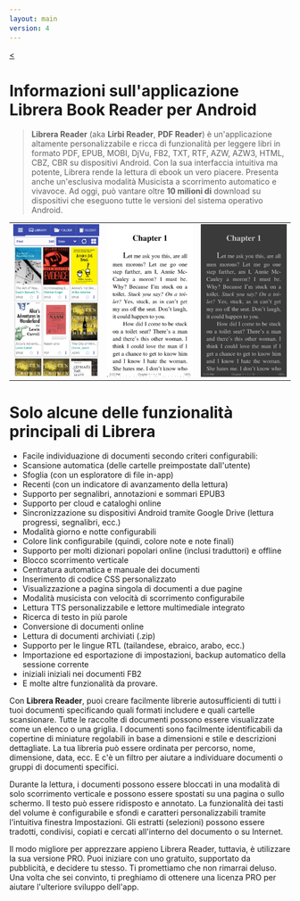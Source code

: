 ```yaml
---
layout: main
version: 4
---
```

[<](/wiki/)

# Informazioni sull'applicazione Librera Book Reader per Android

> **Librera Reader** (aka **Lirbi Reader**, **PDF Reader**) è un'applicazione altamente personalizzabile e ricca di funzionalità
per leggere libri in formato PDF, EPUB, MOBI, DjVu, FB2, TXT, RTF, AZW, AZW3, HTML, CBZ, CBR su dispositivi Android.
Con la sua interfaccia intuitiva ma potente, Librera rende la lettura di ebook un vero piacere.
Presenta anche un'esclusiva modalità Musicista a scorrimento automatico e vivavoce.
Ad oggi, può vantare oltre **10 milioni di** download su dispositivi che eseguono tutte le versioni del sistema operativo Android.

||||
|-|-|-|
|![](1.png)|![](2.png)|![](3.png)|

# Solo alcune delle funzionalità principali di Librera

* Facile individuazione di documenti secondo criteri configurabili:
* Scansione automatica (delle cartelle preimpostate dall'utente)
* Sfoglia (con un esploratore di file in-app)
* Recenti (con un indicatore di avanzamento della lettura)
* Supporto per segnalibri, annotazioni e sommari EPUB3
* Supporto per cloud e cataloghi online
* Sincronizzazione su dispositivi Android tramite Google Drive (lettura progressi, segnalibri, ecc.)
* Modalità giorno e notte configurabili
* Colore link configurabile (quindi, colore note e note finali)
* Supporto per molti dizionari popolari online (inclusi traduttori) e offline
* Blocco scorrimento verticale
* Centratura automatica e manuale dei documenti
* Inserimento di codice CSS personalizzato
* Visualizzazione a pagina singola di documenti a due pagine
* Modalità musicista con velocità di scorrimento configurabile
* Lettura TTS personalizzabile e lettore multimediale integrato
* Ricerca di testo in più parole
* Conversione di documenti online
* Lettura di documenti archiviati (.zip)
* Supporto per le lingue RTL (tailandese, ebraico, arabo, ecc.)
* Importazione ed esportazione di impostazioni, backup automatico della sessione corrente
* iniziali iniziali nei documenti FB2
* E molte altre funzionalità da provare.


Con **Librera Reader**, puoi creare facilmente librerie autosufficienti di tutti i tuoi documenti specificando quali formati includere e quali cartelle scansionare. Tutte le raccolte di documenti possono essere visualizzate come un elenco o una griglia. I documenti sono facilmente identificabili da copertine di miniature regolabili in base a dimensioni e stile e descrizioni dettagliate. La tua libreria può essere ordinata per percorso, nome, dimensione, data, ecc. E c'è un filtro per aiutare a individuare documenti o gruppi di documenti specifici.

Durante la lettura, i documenti possono essere bloccati in una modalità di solo scorrimento verticale e possono essere spostati su una pagina o sullo schermo. Il testo può essere ridisposto e annotato. La funzionalità dei tasti del volume è configurabile e sfondi e caratteri personalizzabili tramite l'intuitiva finestra Impostazioni. Gli estratti (selezioni) possono essere tradotti, condivisi, copiati e cercati all'interno del documento o su Internet.

Il modo migliore per apprezzare appieno Librera Reader, tuttavia, è utilizzare la sua versione PRO. Puoi iniziare con uno gratuito, supportato da pubblicità, e decidere tu stesso. Ti promettiamo che non rimarrai deluso. Una volta che sei convinto, ti preghiamo di ottenere una licenza PRO per aiutare l'ulteriore sviluppo dell'app.

